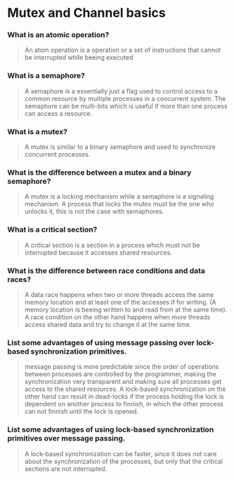 # Mutex and Channel basics

### What is an atomic operation?
> An atom operation is a operation or a set of instructions that cannot be interrupted while beeing executed

### What is a semaphore?
> A semaphore is a essentially just a flag used to control access to a common resource by multiple processes in a concurrent system. The semaphore can be multi-bits which is useful if more than one process can access a resource.

### What is a mutex?
> A mutex is similar to a binary semaphore and used to synchronize concurrent processes.

### What is the difference between a mutex and a binary semaphore?
> A mutex is a locking mechanism while a semaphore is a signaling mechanism. A process that locks the mutex must be the one who unlocks it, this is not the case with semaphores. 

### What is a critical section?
> A critical section is a section in a process which must not be interrupted because it accesses shared resources.

### What is the difference between race conditions and data races?
 > A data race happens when two or more threads access the same memory location and at least one of the accesses if for writing. (A memory location is beeing written to and read from at the same time). A race condition on the other hand happens when more threads access shared data and try to change it at the same time.

### List some advantages of using message passing over lock-based synchronization primitives.
> message passing is more predictable since the order of operations between processes are controlled by the programmer, making the synchronization very transparent and making sure all processes get access to the shared resources. A lock-based synchronization on the other hand can result in dead-locks if the process holding the lock is dependent on another process to finnish, in which the other process can not finnish until the lock is opened. 

### List some advantages of using lock-based synchronization primitives over message passing.
> A lock-based synchronization can be faster, since it does not care about the synchronization of the processes, but only that the critical sections are not interrupted.
